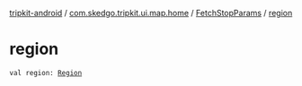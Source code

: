 [tripkit-android](../../index.md) / [com.skedgo.tripkit.ui.map.home](../index.md) / [FetchStopParams](index.md) / [region](./region.md)

# region

`val region: `[`Region`](../../com.skedgo.tripkit.common.model/-region/index.md)